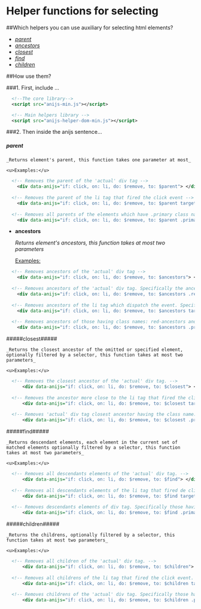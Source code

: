 Helper functions for selecting
===================================

##Which helpers you can use auxiliary for selecting html elements?

* _[parent](#parent)_
* _[ancestors](#ancestors)_
* _[closest](#closest)_
* _[find](#find)_
* _[children](#children)_

##How use them?

###1. First, include ...

```xml
  <!--The core library-->
  <script src="anijs-min.js"></script>

  <!-- Main helpers library -->
  <script src="anijs-helper-dom-min.js"></script>
```

###2. Then inside the anijs sentence...

  ##### parent #####

    _Returns element's parent, this function takes one parameter at most_

    <u>Examples:</u>

```xml
  <!-- Removes the parent of the 'actual' div tag -->
    <div data-anijs="if: click, on: li, do: $remove, to: $parent"> </div>
    
  <!-- Removes the parent of the li tag that fired the click event -->
    <div data-anijs="if: click, on: li, do: $remove, to: $parent target"> </div>
    
  <!-- Removes all parents of the elements which have .primary class name -->
    <div data-anijs="if: click, on: li, do: $remove, to: $parent .primary"> </div>
```

  - **ancestors<a name="ancestors"></a>**

    _Returns element's ancestors, this function takes at most two parameters_

    <u>Examples:</u>

```xml
  <!-- Removes ancestors of the 'actual' div tag -->
    <div data-anijs="if: click, on: li, do: $remove, to: $ancestors"> </div>
    
  <!-- Removes ancestors of the 'actual' div tag. Specifically the ancestors with class name: .red-ancestors  -->
    <div data-anijs="if: click, on: li, do: $remove, to: $ancestors .red-ancestors"> </div>
    
  <!-- Removes ancestors of the li tag which dispatch the event. Specifically ancestors with class name: .red-ancestors -->
    <div data-anijs="if: click, on: li, do: $remove, to: $ancestors target | .red-ancestors"> </div>
    
  <!-- Removes ancestors of those having class names: red-ancestors and primary  -->
    <div data-anijs="if: click, on: li, do: $remove, to: $ancestors .primary | .red-ancestors"> </div>
```

  #####closest#####

    _Returns the closest ancestor of the omitted or specified element, optionally filtered by a selector, this function takes at most two parameters_

    <u>Examples:</u>

```xml
  <!-- Removes the closest ancestor of the 'actual' div tag. -->
      <div data-anijs="if: click, on: li, do: $remove, to: $closest"> </div>
      
  <!-- Removes the ancestor more close to the li tag that fired the click event -->
      <div data-anijs="if: click, on: li, do: $remove, to: $closest target"> </div>
      
  <!-- Removes 'actual' div tag closest ancestor having the class name: .primary -->
      <div data-anijs="if: click, on: li, do: $remove, to: $closest .primary"> </div>
```

  #####find#####

    _Returns descendant elements, each element in the current set of matched elements optionally filtered by a selector, this function takes at most two parameters_

    <u>Examples:</u>

```xml
  <!-- Removes all descendants elements of the 'actual' div tag. -->
      <div data-anijs="if: click, on: li, do: $remove, to: $find"> </div>
      
  <!-- Removes all descendants elements of the li tag that fired de click event. -->
      <div data-anijs="if: click, on: li, do: $remove, to: $find target"> </div>
      
  <!-- Removes descendants elements of div tag. Specifically those having class name primary -->
      <div data-anijs="if: click, on: li, do: $remove, to: $find .primary"> </div>
```

  #####children#####

    _Returns the childrens, optionally filtered by a selector, this function takes at most two parameters_

    <u>Examples:</u>

```xml
  <!-- Removes all children of the 'actual' div tag. -->
      <div data-anijs="if: click, on: li, do: $remove, to: $children"> </div>
      
  <!-- Removes all childrens of the li tag that fired the click event. -->
      <div data-anijs="if: click, on: li, do: $remove, to: $children target"> </div>
      
  <!-- Removes childrens of the 'actual' div tag. Specifically those having the class name: primary -->
      <div data-anijs="if: click, on: li, do: $remove, to: $children .primary"> </div>
```
